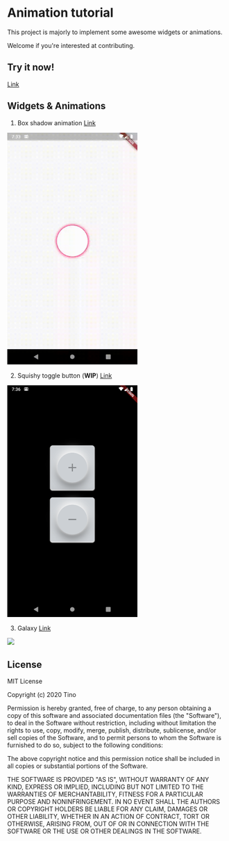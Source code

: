 # Animation tutorial

This project is majorly to implement some awesome widgets or animations.

Welcome if you're interested at contributing.

## Try it now!

[Link](https://tinocheng.app/FlutterAnimationTutorial/#/)

## Widgets & Animations

1. Box shadow animation [Link](lib/src/anim/anim_shadow_box.dart)

<img src="img/box_shadow_anim.gif" width="300" />

2. Squishy toggle button (**WIP**) [Link](lib/src/anim/squishy_toggle_button.dart)

<img src="img/squishy_toggle_button.png" width="300" />

3. Galaxy [Link](lib/src/anim/galaxy.dart)

<img src="img/galaxy.gif" width="300" />


## License 

MIT License

Copyright (c) 2020 Tino

Permission is hereby granted, free of charge, to any person obtaining a copy
of this software and associated documentation files (the "Software"), to deal
in the Software without restriction, including without limitation the rights
to use, copy, modify, merge, publish, distribute, sublicense, and/or sell
copies of the Software, and to permit persons to whom the Software is
furnished to do so, subject to the following conditions:

The above copyright notice and this permission notice shall be included in all
copies or substantial portions of the Software.

THE SOFTWARE IS PROVIDED "AS IS", WITHOUT WARRANTY OF ANY KIND, EXPRESS OR
IMPLIED, INCLUDING BUT NOT LIMITED TO THE WARRANTIES OF MERCHANTABILITY,
FITNESS FOR A PARTICULAR PURPOSE AND NONINFRINGEMENT. IN NO EVENT SHALL THE
AUTHORS OR COPYRIGHT HOLDERS BE LIABLE FOR ANY CLAIM, DAMAGES OR OTHER
LIABILITY, WHETHER IN AN ACTION OF CONTRACT, TORT OR OTHERWISE, ARISING FROM,
OUT OF OR IN CONNECTION WITH THE SOFTWARE OR THE USE OR OTHER DEALINGS IN THE
SOFTWARE.